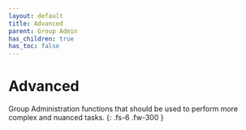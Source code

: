```yaml
---
layout: default
title: Advanced
parent: Group Admin
has_children: true
has_toc: false
---
```


# Advanced

Group Administration functions that should be used to perform more complex and nuanced tasks.
{: .fs-6 .fw-300 }